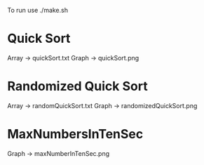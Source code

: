 To run use ./make.sh

# Quick Sort

Array -> quickSort.txt
Graph -> quickSort.png

# Randomized Quick Sort

Array -> randomQuickSort.txt
Graph -> randomizedQuickSort.png

# MaxNumbersInTenSec

Graph -> maxNumberInTenSec.png
